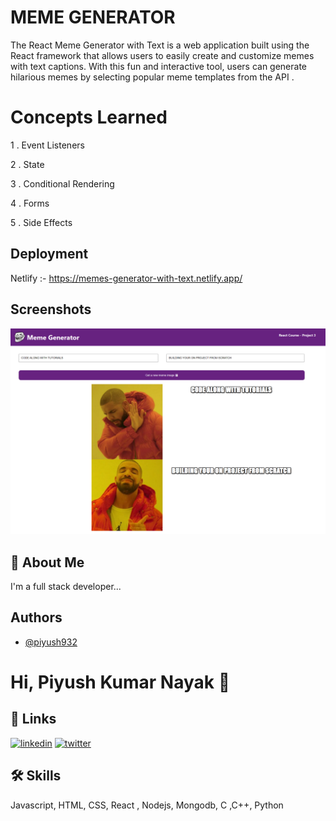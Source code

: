 
# MEME GENERATOR

The React Meme Generator with Text is a web application built using the React framework that allows users to easily create and customize memes with text captions. With this fun and interactive tool, users can generate hilarious memes by selecting popular meme templates from the API .

# Concepts Learned

1 . Event Listeners 

2 . State

3 . Conditional Rendering

4 . Forms

5 . Side Effects






## Deployment


Netlify :- https://memes-generator-with-text.netlify.app/


## Screenshots

![App Screenshot](src/images/Meme-Generator-Screeenshot.png)


## 🚀 About Me
I'm a full stack developer...

## Authors

- [@piyush932](https://github.com/piyush932)


# Hi, Piyush Kumar Nayak 👋


## 🔗 Links
[![linkedin](https://img.shields.io/badge/linkedin-0A66C2?style=for-the-badge&logo=linkedin&logoColor=white)](https://www.linkedin.com/in/piyush-kumar-nayak-275906251/)
[![twitter](https://img.shields.io/badge/twitter-1DA1F2?style=for-the-badge&logo=twitter&logoColor=white)](https://twitter.com/@Piyush_nayak07)


## 🛠 Skills
Javascript, HTML, CSS, React , Nodejs, Mongodb, C ,C++, Python


